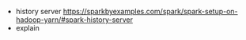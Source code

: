 - history server
https://sparkbyexamples.com/spark/spark-setup-on-hadoop-yarn/#spark-history-server
- explain

